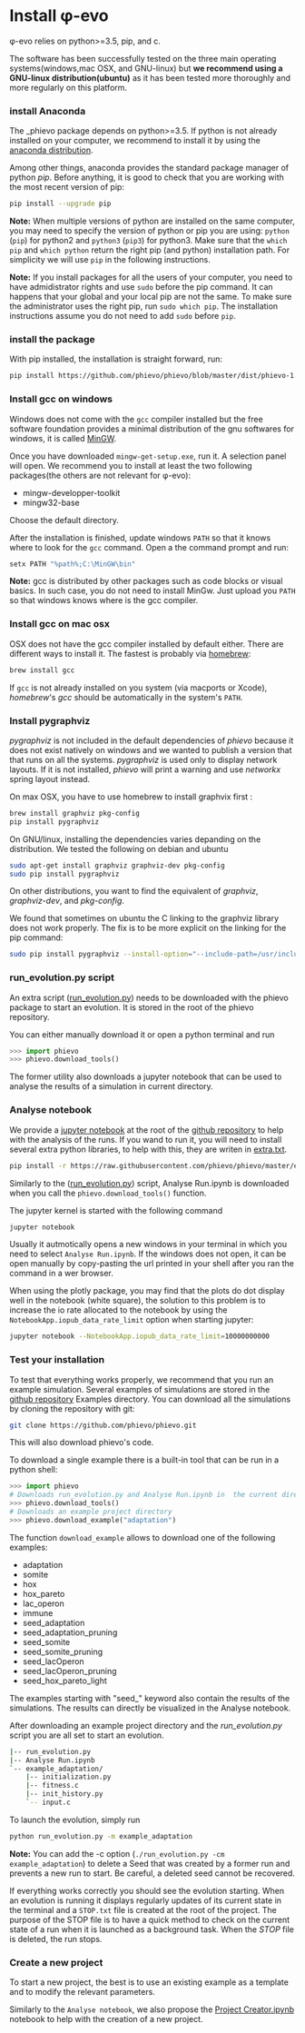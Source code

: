 # Install φ-evo

φ-evo relies on python>=3.5, pip, and c.

The software has been successfully tested on the three main operating systems(windows,mac OSX, and GNU-linux) but **we recommend using a GNU-linux distribution(ubuntu)** as it has been tested more thoroughly and more regularly on this platform.


### install Anaconda
The _phievo package depends on python>=3.5.
If python is not already installed on your computer, we recommend to install it by using the [anaconda distribution](https://www.continuum.io/downloads).

Among other things, anaconda provides the standard package manager of python _pip_. Before anything, it is good to check that you are working with the most recent version of pip:

```bash
pip install --upgrade pip
```


**Note:** When multiple versions of python are installed on the same computer, you may need to specify the version of python or pip you are using: `python` (`pip`) for python2 and `python3` (`pip3`) for python3. Make sure that the  `which pip` and `which python` return the right pip (and python) installation path. For simplicity we will use `pip` in the following instructions.

**Note:** If you install packages for all the users of your computer, you need to have admidistrator rights and use `sudo` before the pip command. It can happens that your global and your local pip are not the same. To make sure the administrator uses the right pip, run `sudo which pip`. The installation instructions assume you do not need to add `sudo` before `pip`.

### install the package

With pip installed, the installation is straight forward, run:
```bash
pip install https://github.com/phievo/phievo/blob/master/dist/phievo-1.0.zip?raw=true
```

### Install gcc on windows
Windows does not come with the `gcc` compiler installed but the free software foundation provides a minimal distribution of the gnu softwares for windows, it is called [MinGW](http://mingw.org/).

Once you have downloaded `mingw-get-setup.exe`, run it. A selection panel will open. We recommend you to install at least the two following packages(the others are not relevant for φ-evo):
- mingw-developper-toolkit
- mingw32-base

Choose the default directory.

After the installation is finished, update windows `PATH` so that it knows where to look for the `gcc` command. Open a the command prompt and run:

```bash
setx PATH "%path%;C:\MinGW\bin"
```

**Note:** gcc is distributed by other packages such as code blocks or visual basics. In such case, you do not need to install MinGw. Just upload you `PATH` so that windows knows where is the gcc compiler.

### Install gcc on mac osx
OSX does not have the gcc compiler installed by default either. There are different ways to install it. The fastest is probably via [homebrew](https://brew.sh/):

```bash
brew install gcc
```

If `gcc` is not already installed on you system (via macports or Xcode), _homebrew_\'s _gcc_ should be automatically in the system's `PATH`.


### Install pygraphviz

_pygraphviz_ is not included in the default dependencies of _phievo_ because it does not exist natively on windows and we wanted to publish a version that that runs on all the systems. _pygraphviz_ is used only to display network layouts. If it is not installed, _phievo_ will print a warning and use _networkx_ spring layout instead.

On max OSX, you have to use homebrew to install graphvix first :

```bash
brew install graphviz pkg-config
pip install pygraphviz
```

On GNU/linux, installing the dependencies varies depanding on the distribution. We tested the following on debian and ubuntu

```bash
sudo apt-get install graphviz graphviz-dev pkg-config
sudo pip install pygraphviz
```
On other distributions, you want to find the equivalent of _graphviz_, _graphviz-dev_, and _pkg-config_.

We found that sometimes on ubuntu the C linking to the graphviz library does not work properly. The fix is to  be more explicit on the linking for the pip command:

```bash
sudo pip install pygraphviz --install-option="--include-path=/usr/include/graphviz" --install-option="--library-path=/usr/lib/graphviz/"
```

### run_evolution.py script

An extra script ([run_evolution.py](https://raw.githubusercontent.com/phievo/phievo/master/run_evolution.py)) needs to be downloaded with the phievo package to start an evolution. It is stored in the root of the phievo repository.

You can either manually download it or open a python terminal and run
```python
>>> import phievo
>>> phievo.download_tools()
```

The former utility also downloads a jupyter notebook that can be used to analyse the results of a simulation in current directory.

### Analyse notebook

We provide a [jupyter notebook](https://github.com/phievo/phievo/blob/master/Analyse%20Run.ipynb) at the root of the [github repository](https://github.com/phievo/phievo) to help with the analysis of the runs. If you wand to run it, you will need to install several extra python libraries, to help with this, they are writen in [extra.txt](https://raw.githubusercontent.com/phievo/phievo/master/extra.txt).
```bash
pip install -r https://raw.githubusercontent.com/phievo/phievo/master/extra.txt
```

Similarly to the ([run_evolution.py](https://raw.githubusercontent.com/phievo/phievo/master/run_evolution.py)) script, Analyse Run.ipynb is downloaded when you call the `phievo.download_tools()` function.

The jupyter kernel is started with the following command

```bash
jupyter notebook
```
Usually it autmotically opens a new windows in your terminal in which you need to select `Analyse Run.ipynb`. If the windows does not open, it can be open manually by copy-pasting the url printed in your shell after you ran the command in a wer browser.


When using the plotly package, you may find that the plots do dot display well in the notebook (white square), the solution to this problem is to increase the io rate allocated to the notebook by using the `NotebookApp.iopub_data_rate_limit` option when starting jupyter:

```bash
jupyter notebook --NotebookApp.iopub_data_rate_limit=10000000000
```

### Test your installation

To test that everything works properly, we recommend that you run an example simulation. Several examples of simulations are stored in the [github repository](https://github.com/phievo/phievo/tree/master/Examples) Examples directory. You can download all the simulations by cloning the repository with git:

```bash
git clone https://github.com/phievo/phievo.git
```

This will also download phievo's code.

To download a single example there is a built-in tool that can be run in a python shell:

```python
>>> import phievo
# Downloads run_evolution.py and Analyse Run.ipynb in  the current directory
>>> phievo.download_tools() 
# Downloads an example project directory
>>> phievo.download_example("adaptation") 
```

The function `download_example` allows to download one of the following examples:

- adaptation
- somite
- hox
- hox_pareto
- lac_operon
- immune
- seed_adaptation
- seed_adaptation_pruning
- seed_somite
- seed_somite_pruning
- seed_lacOperon
- seed_lacOperon_pruning
- seed_hox_pareto_light

The examples starting with "seed_" keyword also contain the results of the simulations. The results can directly be visualized in the Analyse notebook.

After downloading an example project directory and the *run_evolution.py* script you are all set to start an evolution.

```bash
|-- run_evolution.py
|-- Analyse Run.ipynb
`-- example_adaptation/
	|-- initialization.py
	|-- fitness.c
	|-- init_history.py
	`-- input.c
```


To launch the evolution, simply run

```bash
python run_evolution.py -m example_adaptation
```
**Note:**  You can add the -c option (`./run_evolution.py -cm example_adaptation`) to delete a Seed that was created by a former run and prevents a new run to start. Be careful, a deleted seed cannot be recovered.

If everything works correctly you should see the evolution starting. When an evolution is running it displays regularly updates of its current state in the terminal and a `STOP.txt` file is created at the root of the project. The purpose of the STOP file is to have a quick method to check on the current state of a run when it is launched as a background task. When the *STOP* file is deleted, the run stops.

### Create a new project

To start a new project, the best is to use an existing example as a template and to modify the relevant parameters.

Similarly to the `Analyse notebook`, we also propose the [Project Creator.ipynb](https://raw.githubusercontent.com/phievo/phievo/master/run_evolution.py) notebook to help with the creation of a new project.
